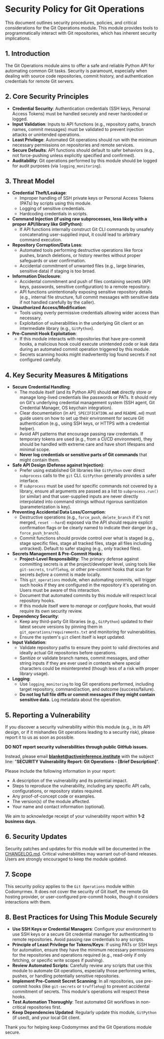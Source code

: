 # Security Policy for Git Operations

This document outlines security procedures, policies, and critical considerations for the Git Operations module. This module provides tools to programmatically interact with Git repositories, which has inherent security implications.

## 1. Introduction

The Git Operations module aims to offer a safe and reliable Python API for automating common Git tasks. Security is paramount, especially when dealing with source code repositories, commit history, and authentication credentials for remote Git servers.

## 2. Core Security Principles

-   **Credential Security**: Authentication credentials (SSH keys, Personal Access Tokens) must be handled securely and never hardcoded or logged.
-   **Input Validation**: Inputs to API functions (e.g., repository paths, branch names, commit messages) must be validated to prevent injection attacks or unintended operations.
-   **Least Privilege**: Automated Git operations should run with the minimum necessary permissions on repositories and remote services.
-   **Secure Defaults**: API functions should default to safer behaviors (e.g., not force-pushing unless explicitly specified and confirmed).
-   **Auditability**: Git operations performed by this module should be logged for audit purposes (via `logging_monitoring`).

## 3. Threat Model

-   **Credential Theft/Leakage**: 
    -   Improper handling of SSH private keys or Personal Access Tokens (PATs) by scripts using this module.
    -   Logging of sensitive credentials.
    -   Hardcoding credentials in scripts.
-   **Command Injection (if using raw subprocesses, less likely with a proper API/library like GitPython)**: 
    -   If API functions internally construct Git CLI commands by unsafely concatenating user-supplied input, it could lead to arbitrary command execution.
-   **Repository Corruption/Data Loss**: 
    -   Automated tools performing destructive operations like force pushes, branch deletions, or history rewrites without proper safeguards or user confirmation.
    -   Accidental commitment of unwanted files (e.g., large binaries, sensitive data) if staging is too broad.
-   **Information Disclosure**: 
    -   Accidental commitment and push of files containing secrets (API keys, passwords, sensitive configuration) to a remote repository.
    -   API functions unintentionally exposing sensitive repository details (e.g., internal file structure, full commit messages with sensitive data if not handled carefully by the caller).
-   **Unauthorized Access/Modification**: 
    -   Tools using overly permissive credentials allowing wider access than necessary.
    -   Exploitation of vulnerabilities in the underlying Git client or an intermediate library (e.g., `GitPython`).
-   **Pre-Commit Hook Exploitation**: 
    -   If this module interacts with repositories that have pre-commit hooks, a malicious hook could execute unintended code or leak data during an automated commit operation triggered by this module.
    -   Secrets scanning hooks might inadvertently log found secrets if not configured carefully.

## 4. Key Security Measures & Mitigations

-   **Secure Credential Handling**: 
    -   The module itself (and its Python API) should **not** directly store or manage long-lived credentials like passwords or PATs. It should rely on Git's underlying credential management system (SSH agent, Git Credential Manager, OS keychain integration).
    -   Clear documentation (in `API_SPECIFICATION.md` and `README.md`) must guide users on how to set up their environment for secure Git authentication (e.g., using SSH keys, or HTTPS with a credential helper).
    -   Avoid API patterns that encourage passing raw credentials. If temporary tokens are used (e.g., from a CI/CD environment), they should be handled with extreme care and have short lifespans and minimal scope.
    -   **Never log credentials or sensitive parts of Git commands** that might contain them.
-   **Safe API Design (Defense against Injection)**:
    -   Prefer using established Git libraries like `GitPython` over direct `subprocess` calls to the `git` CLI. `GitPython` generally provides a safer interface.
    -   If `subprocess` must be used for specific commands not covered by a library, ensure all arguments are passed as a list to `subprocess.run()` (or similar) and that user-supplied inputs are never directly interpolated into command strings without rigorous sanitization (parameterization is key).
-   **Preventing Accidental Data Loss/Corruption**: 
    -   Destructive operations (e.g., `force_push`, `delete_branch` if it's not merged, `reset --hard`) exposed via the API should require explicit confirmation flags or be clearly named to indicate their danger (e.g., `force_push_branch`).
    -   Commit functions should provide control over what is staged (e.g., stage specific files, stage all tracked files, stage all files including untracked). Default to safer staging (e.g., only tracked files).
-   **Secrets Management & Pre-Commit Hooks**: 
    -   **Project-Level Responsibility**: The primary defense against committing secrets is at the project/developer level, using tools like `git-secrets`, `trufflehog`, or other pre-commit hooks that scan for secrets *before* a commit is made locally.
    -   This `git_operations` module, when automating commits, will trigger such hooks if they are configured in the repository it's operating on. Users must be aware of this interaction.
    -   Document that automated commits by this module will respect local repository hooks.
    -   If this module itself were to *manage* or *configure* hooks, that would require its own security review.
-   **Dependency Security**: 
    -   Keep any third-party Git libraries (e.g., `GitPython`) updated to their latest secure versions by pinning them in `git_operations/requirements.txt` and monitoring for vulnerabilities.
    -   Ensure the system's `git` client itself is kept updated.
-   **Input Validation**: 
    -   Validate repository paths to ensure they point to valid directories and ideally actual Git repositories before operations.
    -   Sanitize or validate branch names, commit messages, and other string inputs if they are ever used in contexts where special characters could be misinterpreted (though less of a risk with proper library usage).
-   **Logging**: 
    -   Use `logging_monitoring` to log Git operations performed, including target repository, command/action, and outcome (success/failure). 
    -   **Do not log full file diffs or commit messages if they might contain sensitive data.** Log metadata about the operation.

## 5. Reporting a Vulnerability

If you discover a security vulnerability within this module (e.g., in its API design, or if it mishandles Git operations leading to a security risk), please report it to us as soon as possible.

**DO NOT report security vulnerabilities through public GitHub issues.**

Instead, please email **blanket@activeinference.institute** with the subject line: "**SECURITY Vulnerability Report: Git Operations - [Brief Description]**".

Please include the following information in your report:

-   A description of the vulnerability and its potential impact.
-   Steps to reproduce the vulnerability, including any specific API calls, configurations, or repository states required.
-   Any proof-of-concept code or examples.
-   The version(s) of the module affected.
-   Your name and contact information (optional).

We aim to acknowledge receipt of your vulnerability report within **1-2 business days**.

## 6. Security Updates

Security patches and updates for this module will be documented in the [CHANGELOG.md](./CHANGELOG.md). Critical vulnerabilities may warrant out-of-band releases. Users are strongly encouraged to keep the module updated.

## 7. Scope

This security policy applies to the `Git Operations` module within Codomyrmex. It does not cover the security of Git itself, the remote Git hosting provider, or user-configured pre-commit hooks, though it considers interactions with them.

## 8. Best Practices for Using This Module Securely

-   **Use SSH Keys or Credential Managers**: Configure your environment to use SSH keys or a secure Git credential manager for authenticating to remote repositories. Avoid passing raw credentials to any scripts.
-   **Principle of Least Privilege for Tokens/Keys**: If using PATs or SSH keys for automation, ensure they have the minimum necessary permissions for the repositories and operations required (e.g., read-only if only fetching, or specific write scopes if pushing).
-   **Review Automated Scripts**: Carefully review any scripts that use this module to automate Git operations, especially those performing writes, pushes, or handling potentially sensitive repositories.
-   **Implement Pre-Commit Secret Scanning**: In all repositories, use pre-commit hooks (like `git-secrets` or `trufflehog`) to prevent accidental commitment of secrets. This module's operations will respect these hooks.
-   **Test Automation Thoroughly**: Test automated Git workflows in non-critical repositories first.
-   **Keep Dependencies Updated**: Regularly update this module, `GitPython` (if used), and your local Git client.

Thank you for helping keep Codomyrmex and the Git Operations module secure. 